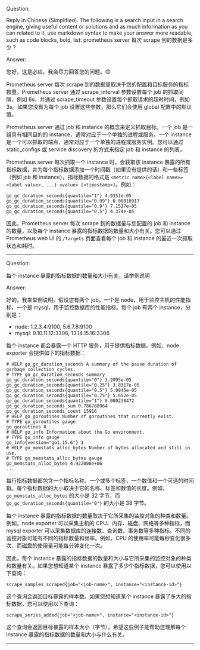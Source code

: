 Question:

Reply in Chinese (Simplified).
The following is a search input in a search engine, giving useful content or solutions and as much information as you can related to it, use markdown syntax to make your answer more readable, such as code blocks, bold, list:
prometheus server 每次 scrape 到的数据是多少？

Answer:

您好，这是必应。我会尽力回答您的问题。😊

Prometheus server 每次 scrape 到的数据量取决于您的配置和目标服务的指标数量。Prometheus server 通过 scrape_interval 参数设置每个 job 的抓取间隔，例如 6s，并通过 scrape_timeout 参数设置每个抓取请求的超时时间，例如 3s。如果您没有为每个 job 设置这些参数，那么它们会使用 global 配置中的默认值。

Prometheus server 通过 job 和 instance 的概念来定义抓取目标。一个 job 是一组具有相同目的的 instance，通常对应于一个单独的进程或服务。一个 instance 是一个可以抓取的端点，通常对应于一个单独的进程或服务实例。您可以通过 static_configs 或 service discovery 的方式来指定 job 和 instance 的列表。

Prometheus server 每次抓取一个 instance 时，会获取该 instance 暴露的所有指标数据，并为每个指标数据添加一个时间戳（如果没有提供的话）和一些标签（例如 job 和 instance）。指标数据的格式是 `<metric name>{<label name>=<label value>, ...} <value> [<timestamp>]`。例如：

```
go_gc_duration_seconds{quantile="1"} 4.9351e-05
go_gc_duration_seconds{quantile="0.99"} 0.00010917
go_gc_duration_seconds{quantile="0.9"} 7.1527e-05
go_gc_duration_seconds{quantile="0.5"} 4.374e-05
```

因此，Prometheus server 每次 scrape 到的数据量与您配置的 job 和 instance 的数量，以及每个 instance 暴露的指标数据的数量和大小有关。您可以通过 Prometheus web UI 的 `/targets` 页面查看每个 job 和 instance 的最近一次抓取状态和耗时。


<hr/>

Question:

每个 instance 暴露的指标数据的数量和大小有关，请举例说明

Answer:

好的，我来举例说明。假设您有两个 job，一个是 node，用于监控主机的性能指标，一个是 mysql，用于监控数据库的性能指标。每个 job 有两个 instance，分别是：

- node: 1.2.3.4:9100, 5.6.7.8:9100
- mysql: 9.10.11.12:3306, 13.14.15.16:3306

每个 instance 都会暴露一个 HTTP 服务，用于提供指标数据。例如，node exporter 会提供如下的指标数据：

```
# HELP go_gc_duration_seconds A summary of the pause duration of garbage collection cycles.
# TYPE go_gc_duration_seconds summary
go_gc_duration_seconds{quantile="0"} 3.2095e-05
go_gc_duration_seconds{quantile="0.25"} 3.8317e-05
go_gc_duration_seconds{quantile="0.5"} 5.0845e-05
go_gc_duration_seconds{quantile="0.75"} 5.652e-05
go_gc_duration_seconds{quantile="1"} 0.000238472
go_gc_duration_seconds_sum 0.786788964
go_gc_duration_seconds_count 15916
# HELP go_goroutines Number of goroutines that currently exist.
# TYPE go_goroutines gauge
go_goroutines 8
# HELP go_info Information about the Go environment.
# TYPE go_info gauge
go_info{version="go1.15.6"} 1
# HELP go_memstats_alloc_bytes Number of bytes allocated and still in use.
# TYPE go_memstats_alloc_bytes gauge
go_memstats_alloc_bytes 4.922008e+06
...
```

每行指标数据都包含一个指标名称，一个或多个标签，一个数值和一个可选的时间戳。每个指标数据的大小取决于它的名称、标签和数值的长度。例如，`go_memstats_alloc_bytes` 的大小是 32 字节，而 `go_gc_duration_seconds{quantile="0"}` 的大小是 38 字节。

每个 instance 暴露的指标数据的数量取决于它所采集的监控对象的种类和数量。例如，node exporter 可以采集主机的 CPU、内存、磁盘、网络等多种指标，而 mysql exporter 可以采集数据库的连接数、查询数、事务数等多种指标。不同的监控对象可能有不同的指标数量和频率。例如，CPU 的使用率可能每秒变化很多次，而磁盘的使用量可能每分钟变化一次。

因此，每个 instance 暴露的指标数据的数量和大小与它所采集的监控对象的种类和数量有关。如果您想知道某个 instance 暴露了多少个指标数据，您可以使用以下查询：

```
scrape_samples_scraped{job="<job-name>", instance="<instance-id>"}
```

这个查询会返回目标暴露的样本数。如果您想知道某个 instance 暴露了多大的指标数据，您可以使用以下查询：

```
scrape_series_added{job="<job-name>", instance="<instance-id>"}
```

这个查询会返回目标暴露的样本大小（字节）。希望这些例子能帮助您理解每个 instance 暴露的指标数据的数量和大小与什么有关。


<hr/>

